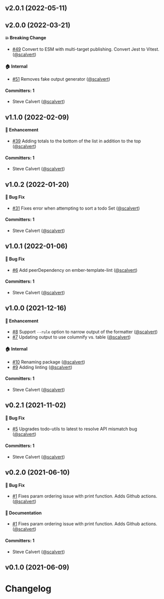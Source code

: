 
## v2.0.1 (2022-05-11)


## v2.0.0 (2022-03-21)

#### :boom: Breaking Change
* [#49](https://github.com/lint-todo/ember-template-lint-formatter-todo/pull/49) Convert to ESM with multi-target publishing. Convert Jest to Vitest. ([@scalvert](https://github.com/scalvert))

#### :house: Internal
* [#51](https://github.com/lint-todo/ember-template-lint-formatter-todo/pull/51) Removes fake output generator ([@scalvert](https://github.com/scalvert))

#### Committers: 1
- Steve Calvert ([@scalvert](https://github.com/scalvert))


## v1.1.0 (2022-02-09)

#### :rocket: Enhancement
* [#39](https://github.com/lint-todo/ember-template-lint-formatter-todo/pull/39) Adding totals to the bottom of the list in addition to the top ([@scalvert](https://github.com/scalvert))

#### Committers: 1
- Steve Calvert ([@scalvert](https://github.com/scalvert))


## v1.0.2 (2022-01-20)

#### :bug: Bug Fix
* [#31](https://github.com/lint-todo/ember-template-lint-formatter-todo/pull/31) Fixes error when attempting to sort a todo Set ([@scalvert](https://github.com/scalvert))

#### Committers: 1
- Steve Calvert ([@scalvert](https://github.com/scalvert))


## v1.0.1 (2022-01-06)

#### :bug: Bug Fix
* [#6](https://github.com/lint-todo/ember-template-lint-formatter-todo/pull/6) Add peerDependency on ember-template-lint ([@scalvert](https://github.com/scalvert))

#### Committers: 1
- Steve Calvert ([@scalvert](https://github.com/scalvert))


## v1.0.0 (2021-12-16)

#### :rocket: Enhancement
* [#8](https://github.com/lint-todo/ember-template-lint-formatter-todo/pull/8) Support `--rule` option to narrow output of the formatter ([@scalvert](https://github.com/scalvert))
* [#7](https://github.com/lint-todo/ember-template-lint-formatter-todo/pull/7) Updating output to use columnify vs. table ([@scalvert](https://github.com/scalvert))

#### :house: Internal
* [#10](https://github.com/lint-todo/ember-template-lint-formatter-todo/pull/10) Renaming package ([@scalvert](https://github.com/scalvert))
* [#9](https://github.com/lint-todo/ember-template-lint-formatter-todo/pull/9) Adding linting ([@scalvert](https://github.com/scalvert))

#### Committers: 1
- Steve Calvert ([@scalvert](https://github.com/scalvert))


## v0.2.1 (2021-11-02)

#### :bug: Bug Fix
* [#5](https://github.com/scalvert/ember-template-lint-formatter-todo/pull/5) Upgrades todo-utils to latest to resolve API mismatch bug ([@scalvert](https://github.com/scalvert))

#### Committers: 1
- Steve Calvert ([@scalvert](https://github.com/scalvert))


## v0.2.0 (2021-06-10)

#### :bug: Bug Fix
* [#1](https://github.com/scalvert/ember-template-lint-formatter-todo/pull/1) Fixes param ordering issue with print function. Adds Github actions. ([@scalvert](https://github.com/scalvert))

#### :memo: Documentation
* [#1](https://github.com/scalvert/ember-template-lint-formatter-todo/pull/1) Fixes param ordering issue with print function. Adds Github actions. ([@scalvert](https://github.com/scalvert))

#### Committers: 1
- Steve Calvert ([@scalvert](https://github.com/scalvert))


## v0.1.0 (2021-06-09)


# Changelog
